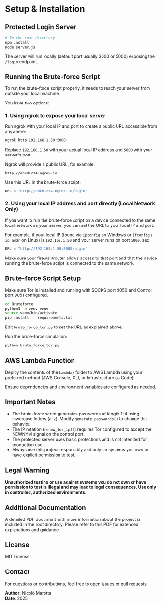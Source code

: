 # Setup & Installation

## Protected Login Server

```bash
# In the root directory
npm install
node server.js
```

The server will run locally (default port usually 3000 or 5000) exposing the `/login` endpoint.

## Running the Brute-force Script

To run the brute-force script properly, it needs to reach your server from outside your local machine.

You have two options:

### 1. Using ngrok to expose your local server

Run ngrok with your local IP and port to create a public URL accessible from anywhere:

```bash
ngrok http 192.168.1.50:5000
```

Replace `192.168.1.50` with your actual local IP address and `5000` with your server's port.

Ngrok will provide a public URL, for example:

```
http://abcd1234.ngrok.io
```

Use this URL in the brute-force script:

```python
URL = "http://abcd1234.ngrok.io/login"
```

### 2. Using your local IP address and port directly (Local Network Only)

If you want to run the brute-force script on a device connected to the same local network as your server, you can set the URL to your local IP and port:

For example, if your local IP (found via `ipconfig` on Windows or `ifconfig` / `ip addr` on Linux) is `192.168.1.50` and your server runs on port `5000`, set:

```python
URL = "http://192.168.1.50:5000/login"
```

Make sure your firewall/router allows access to that port and that the device running the brute-force script is connected to the same network.

## Brute-force Script Setup

Make sure Tor is installed and running with SOCKS port 9050 and Control port 9051 configured.

```bash
cd Bruteforce
python3 -m venv venv
source venv/bin/activate
pip install -r requirements.txt
```

Edit `brute_force_tor.py` to set the URL as explained above.

Run the brute-force simulation:

```bash
python brute_force_tor.py
```

## AWS Lambda Function

Deploy the contents of the `Lambda/` folder to AWS Lambda using your preferred method (AWS Console, CLI, or Infrastructure as Code).

Ensure dependencies and environment variables are configured as needed.

## Important Notes

- The brute-force script generates passwords of length 1-4 using lowercase letters (a-z). Modify `generate_passwords()` to change this behavior.
- The IP rotation (`renew_tor_ip()`) requires Tor configured to accept the NEWNYM signal on the control port.
- The protected server uses basic protections and is not intended for production use.
- Always use this project responsibly and only on systems you own or have explicit permission to test.

## Legal Warning

**Unauthorized testing or use against systems you do not own or have permission to test is illegal and may lead to legal consequences. Use only in controlled, authorized environments.**

## Additional Documentation

A detailed PDF document with more information about the project is included in the root directory. Please refer to this PDF for extended explanations and guidance.

## License

MIT License

## Contact

For questions or contributions, feel free to open issues or pull requests.

**Author:** Nicolò Marotta  
**Date:** 2025